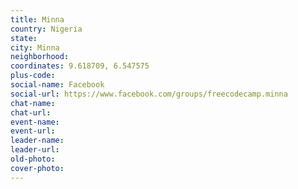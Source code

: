 ```yaml
---
title: Minna
country: Nigeria
state: 
city: Minna
neighborhood: 
coordinates: 9.618709, 6.547575
plus-code:
social-name: Facebook
social-url: https://www.facebook.com/groups/freecodecamp.minna
chat-name:
chat-url:
event-name:
event-url:
leader-name:
leader-url:
old-photo: 
cover-photo:
---
```

